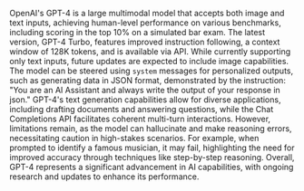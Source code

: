 OpenAI's GPT-4 is a large multimodal model that accepts both image and text inputs, achieving human-level performance on various benchmarks, including scoring in the top 10% on a simulated bar exam. The latest version, GPT-4 Turbo, features improved instruction following, a context window of 128K tokens, and is available via API. While currently supporting only text inputs, future updates are expected to include image capabilities. The model can be steered using `system` messages for personalized outputs, such as generating data in JSON format, demonstrated by the instruction: "You are an AI Assistant and always write the output of your response in json." GPT-4's text generation capabilities allow for diverse applications, including drafting documents and answering questions, while the Chat Completions API facilitates coherent multi-turn interactions. However, limitations remain, as the model can hallucinate and make reasoning errors, necessitating caution in high-stakes scenarios. For example, when prompted to identify a famous musician, it may fail, highlighting the need for improved accuracy through techniques like step-by-step reasoning. Overall, GPT-4 represents a significant advancement in AI capabilities, with ongoing research and updates to enhance its performance.